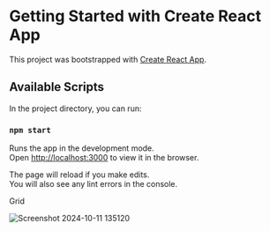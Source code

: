 # Getting Started with Create React App

This project was bootstrapped with [Create React App](https://github.com/facebook/create-react-app).

## Available Scripts

In the project directory, you can run:

### `npm start`

Runs the app in the development mode.\
Open [http://localhost:3000](http://localhost:3000) to view it in the browser.

The page will reload if you make edits.\
You will also see any lint errors in the console.

Grid

![Screenshot 2024-10-11 135120](https://github.com/user-attachments/assets/6eddaf6a-2e22-4dfa-98ba-0cb70d11073c)
